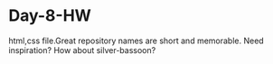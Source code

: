# Day-8-HW
html,css file.Great repository names are short and memorable. Need inspiration? How about silver-bassoon?
